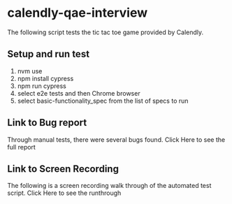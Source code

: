 # calendly-qae-interview

The following script tests the tic tac toe game provided by Calendly. 

## Setup and run test
  1. nvm use 
  2. npm install cypress
  3. npm run cypress
  4. select e2e tests and then Chrome browser
  5. select basic-functionality_spec from the list of specs to run

## Link to Bug report
Through manual tests, there were several bugs found. Click Here to see the full report

## Link to Screen Recording
The following is a screen recording walk through of the automated test script. Click Here to see the runthrough
